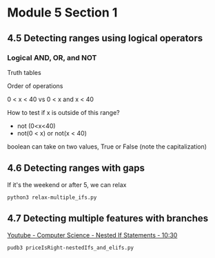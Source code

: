 # Module 5 Section 1

## 4.5 Detecting ranges using logical operators

### Logical AND, OR, and NOT

Truth tables

Order of operations

0 < x < 40 vs 0 < x and x < 40

How to test if x is outside of this range?

* not (0<x<40)
* not(0 < x) or not(x < 40)

boolean can take on two values, True or False (note the capitalization)

## 4.6 Detecting ranges with gaps

If it's the weekend or after 5, we can relax

```python3
python3 relax-multiple_ifs.py
```



## 4.7 Detecting multiple features with branches

[Youtube - Computer Science - Nested If Statements - 10:30](https://www.youtube.com/watch?v=VGsuGhBPD4s)

```shell
pudb3 priceIsRight-nestedIfs_and_elifs.py
```